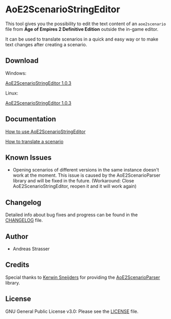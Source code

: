 # AoE2ScenarioStringEditor

This tool gives you the possibility to edit the text content of an `aoe2scenario` file from **Age of Empires 2
Definitive Edition**
outside the in-game editor.

It can be used to translate scenarios in a quick and easy way or to make text changes after creating a scenario.

## Download

Windows:

[AoE2ScenarioStringEditor 1.0.3](https://github.com/andistrasser/AoE2ScenarioStringEditor/raw/dev/build/windows/AoE2ScenarioStringEditor.zip)

Linux:

[AoE2ScenarioStringEditor 1.0.3](https://github.com/andistrasser/AoE2ScenarioStringEditor/raw/dev/build/linux/AoE2ScenarioStringEditor.zip)

## Documentation

[How to use AoE2ScenarioStringEditor](https://github.com/andistrasser/AoE2ScenarioStringEditor/blob/master/docs/DOC.md)

[How to translate a scenario](https://github.com/andistrasser/AoE2ScenarioStringEditor/blob/master/docs/TRANSLATE.md)

## Known Issues

- Opening scenarios of different versions in the same instance doesn't work at the moment. This issue is caused by the
  AoE2ScenarioParser library and will be fixed in the future. (Workaround: Close AoE2ScenarioStringEditor, reopen it and
  it will work again)

## Changelog

Detailed info about bug fixes and progress can be found in
the [CHANGELOG](https://github.com/andistrasser/AoE2ScenarioStringEditor/blob/master/CHANGELOG.md) file.

## Author

- Andreas Strasser

## Credits

Special thanks to [Kerwin Sneijders](https://github.com/KSneijders) for providing
the [AoE2ScenarioParser](https://github.com/KSneijders/AoE2ScenarioParser) library.

## License

GNU General Public License v3.0: Please see
the [LICENSE](https://github.com/andistrasser/AoE2ScenarioStringEditor/blob/master/LICENSE) file.